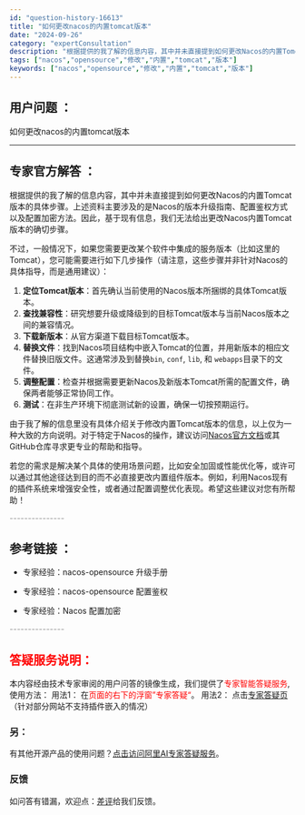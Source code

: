 ```yaml
---
id: "question-history-16613"
title: "如何更改nacos的内置tomcat版本"
date: "2024-09-26"
category: "expertConsultation"
description: "根据提供的我了解的信息内容，其中并未直接提到如何更改Nacos的内置Tomcat版本的具体步骤。上述资料主要涉及的是Nacos的版本升级指南、配置鉴权方式以及配置加密方法。因此，基于现有信息，我们无法给出更改Nacos内置Tomcat版本的确切步骤。不过，一般情况下，如果您需要更改某个软件中集成的服"
tags: ["nacos","opensource","修改","内置","tomcat","版本"]
keywords: ["nacos","opensource","修改","内置","tomcat","版本"]
---
```


## 用户问题 ： 
 如何更改nacos的内置tomcat版本  

---------------
## 专家官方解答 ：

根据提供的我了解的信息内容，其中并未直接提到如何更改Nacos的内置Tomcat版本的具体步骤。上述资料主要涉及的是Nacos的版本升级指南、配置鉴权方式以及配置加密方法。因此，基于现有信息，我们无法给出更改Nacos内置Tomcat版本的确切步骤。

不过，一般情况下，如果您需要更改某个软件中集成的服务版本（比如这里的Tomcat），您可能需要进行如下几步操作（请注意，这些步骤并非针对Nacos的具体指导，而是通用建议）：

1. **定位Tomcat版本**：首先确认当前使用的Nacos版本所捆绑的具体Tomcat版本。
2. **查找兼容性**：研究想要升级或降级到的目标Tomcat版本与当前Nacos版本之间的兼容情况。
3. **下载新版本**：从官方渠道下载目标Tomcat版本。
4. **替换文件**：找到Nacos项目结构中嵌入Tomcat的位置，并用新版本的相应文件替换旧版文件。这通常涉及到替换`bin`, `conf`, `lib`, 和 `webapps`目录下的文件。
5. **调整配置**：检查并根据需要更新Nacos及新版本Tomcat所需的配置文件，确保两者能够正常协同工作。
6. **测试**：在非生产环境下彻底测试新的设置，确保一切按预期运行。

由于我了解的信息里没有具体介绍关于修改内置Tomcat版本的信息，以上仅为一种大致的方向说明。对于特定于Nacos的操作，建议访问[Nacos官方文档](https://nacos.io/)或其GitHub仓库寻求更专业的帮助和指导。

若您的需求是解决某个具体的使用场景问题，比如安全加固或性能优化等，或许可以通过其他途径达到目的而不必直接更改内置组件版本。例如，利用Nacos现有的插件系统来增强安全性，或者通过配置调整优化表现。希望这些建议对您有所帮助！


<font color="#949494">---------------</font> 


## 参考链接 ：

* 专家经验：nacos-opensource 升级手册 
 
 * 专家经验：nacos-opensource 配置鉴权 
 
 * 专家经验：Nacos 配置加密 


 <font color="#949494">---------------</font> 
 


## <font color="#FF0000">答疑服务说明：</font> 

本内容经由技术专家审阅的用户问答的镜像生成，我们提供了<font color="#FF0000">专家智能答疑服务</font>,使用方法：
用法1： 在<font color="#FF0000">页面的右下的浮窗”专家答疑“</font>。
用法2： 点击[专家答疑页](https://answer.opensource.alibaba.com/docs/intro)（针对部分网站不支持插件嵌入的情况）
### 另：


有其他开源产品的使用问题？[点击访问阿里AI专家答疑服务](https://answer.opensource.alibaba.com/docs/intro)。
### 反馈
如问答有错漏，欢迎点：[差评](https://ai.nacos.io/user/feedbackByEnhancerGradePOJOID?enhancerGradePOJOId=17184)给我们反馈。
